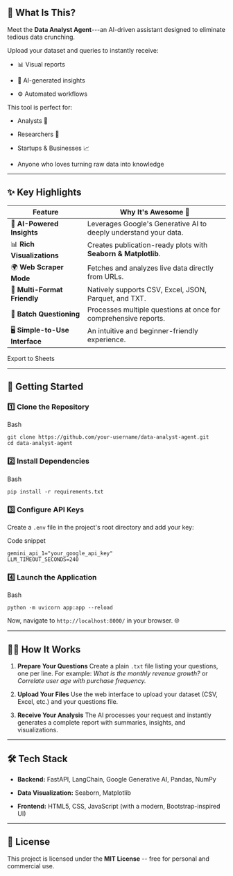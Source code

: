 📌 What Is This?
----------------

Meet the **Data Analyst Agent**---an AI-driven assistant designed to eliminate tedious data crunching.

Upload your dataset and queries to instantly receive:

-   📊 Visual reports

-   🧠 AI-generated insights

-   ⚙️ Automated workflows

This tool is perfect for:

-   Analysts 🧾

-   Researchers 🔬

-   Startups & Businesses 📈

-   Anyone who loves turning raw data into knowledge

* * * * *

✨ Key Highlights
----------------

| Feature | Why It's Awesome 🚀 |
| --- | --- |
| 🤖 **AI-Powered Insights** | Leverages Google's Generative AI to deeply understand your data. |
| 📊 **Rich Visualizations** | Creates publication-ready plots with **Seaborn & Matplotlib**. |
| 🌍 **Web Scraper Mode** | Fetches and analyzes live data directly from URLs. |
| 📂 **Multi-Format Friendly** | Natively supports CSV, Excel, JSON, Parquet, and TXT. |
| 🔄 **Batch Questioning** | Processes multiple questions at once for comprehensive reports. |
| 🖥️ **Simple-to-Use Interface** | An intuitive and beginner-friendly experience. |

Export to Sheets

* * * * *

🚀 Getting Started
------------------

### 1️⃣ Clone the Repository

Bash

```
git clone https://github.com/your-username/data-analyst-agent.git
cd data-analyst-agent

```

### 2️⃣ Install Dependencies

Bash

```
pip install -r requirements.txt

```

### 3️⃣ Configure API Keys

Create a `.env` file in the project's root directory and add your key:

Code snippet

```
gemini_api_1="your_google_api_key"
LLM_TIMEOUT_SECONDS=240

```

### 4️⃣ Launch the Application

Bash

```
python -m uvicorn app:app --reload

```

Now, navigate to `http://localhost:8000/` in your browser. 🌐

* * * * *

🧑‍💻 How It Works
------------------

1.  **Prepare Your Questions** Create a plain `.txt` file listing your questions, one per line. For example: *What is the monthly revenue growth?* or *Correlate user age with purchase frequency.*

2.  **Upload Your Files** Use the web interface to upload your dataset (CSV, Excel, etc.) and your questions file.

3.  **Receive Your Analysis** The AI processes your request and instantly generates a complete report with summaries, insights, and visualizations.

* * * * *

🛠️ Tech Stack
--------------

-   **Backend:** FastAPI, LangChain, Google Generative AI, Pandas, NumPy

-   **Data Visualization:** Seaborn, Matplotlib

-   **Frontend:** HTML5, CSS, JavaScript (with a modern, Bootstrap-inspired UI)

* * * * *

📜 License
----------

This project is licensed under the **MIT License** -- free for personal and commercial use.